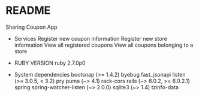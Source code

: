 # README

Sharing Coupon App

* Services
    Register new coupon information
    Register new store information
    View all registered coupons
    View all coupons belonging to a store

* RUBY VERSION
    ruby 2.7.0p0

* System dependencies
    bootsnap (>= 1.4.2)
    byebug
    fast_jsonapi
    listen (>= 3.0.5, < 3.2)
    pry
    puma (~> 4.1)
    rack-cors
    rails (~> 6.0.2, >= 6.0.2.1)
    spring
    spring-watcher-listen (~> 2.0.0)
    sqlite3 (~> 1.4)
    tzinfo-data
